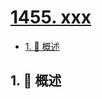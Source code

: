 # [1455. xxx](https://github.com/Tdahuyou/TNotes.leetcode/tree/main/notes/1455.%20xxx)

<!-- region:toc -->

- [1. 📝 概述](#1--概述)

<!-- endregion:toc -->

## 1. 📝 概述
